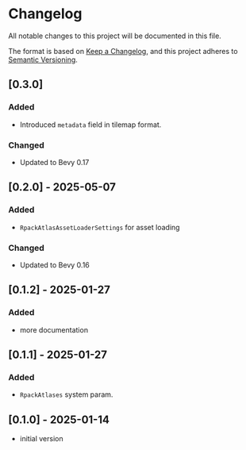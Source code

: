# Changelog

All notable changes to this project will be documented in this file.

The format is based on [Keep a Changelog](https://keepachangelog.com/en/1.0.0/),
and this project adheres to [Semantic Versioning](https://semver.org/spec/v2.0.0.html).

## [0.3.0]

### Added

- Introduced `metadata` field in tilemap format.

### Changed

- Updated to Bevy 0.17

## [0.2.0] - 2025-05-07

### Added

- `RpackAtlasAssetLoaderSettings` for asset loading

### Changed

- Updated to Bevy 0.16

## [0.1.2] - 2025-01-27

### Added

- more documentation

## [0.1.1] - 2025-01-27

### Added

- `RpackAtlases` system param.

## [0.1.0] - 2025-01-14

- initial version
